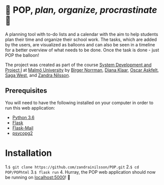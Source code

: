 # 🎈 POP, *plan, organize, procrastinate* 🎈
A planning tool with to-do lists and a calendar with the aim to help students plan their time and organize their school work. The tasks, which are added by the users, are visualized as balloons and can also be seen in a timeline for a better overview of what needs to be done. Once the task is done - just POP the balloon! 

The project was created as part of the course [System Development and Project I](https://edu.mau.se/sv/course/da336a) at [Malmö University](https://mau.se/) by [Birger Norrman](https://github.com/BirgerNorrman), [Diana Klaar](https://github.com/dianaklaar), [Oscar Askfelt](https://github.com/oscaraskfelt), [Saga West](https://github.com/sagawest), and [Zandra Nilsson](https://github.com/zandrainilsson).

## Prerequisites
You will need to have the following installed on your computer in order to run this web application:

* [Python 3.6](https://www.python.org/downloads/)
* [Flask](https://pypi.org/project/Flask/)
* [Flask-Mail](https://pythonhosted.org/flask-mail/)
* [psycopg2](https://pypi.org/project/psycopg2/)

# Installation
1.`$ git clone https://github.com/zandrainilsson/POP.git` 
2.`$ cd POP/POPhtml`
3.`$ flask run`
4. Hurray, the POP web application should now be running on [localhost:5000](https://localhost:5000/)! 🎉
